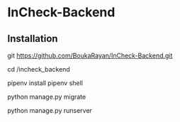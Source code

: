 # InCheck-Backend

## **Installation**

 git https://github.com/BoukaRayan/InCheck-Backend.git

 cd <nInCheck-Backend>/incheck_backend

 
pipenv install 
pipenv shell   

python manage.py migrate

python manage.py runserver





